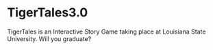 # TigerTales3.0
TigerTales is an Interactive Story Game taking place at Louisiana State University. Will you graduate?
